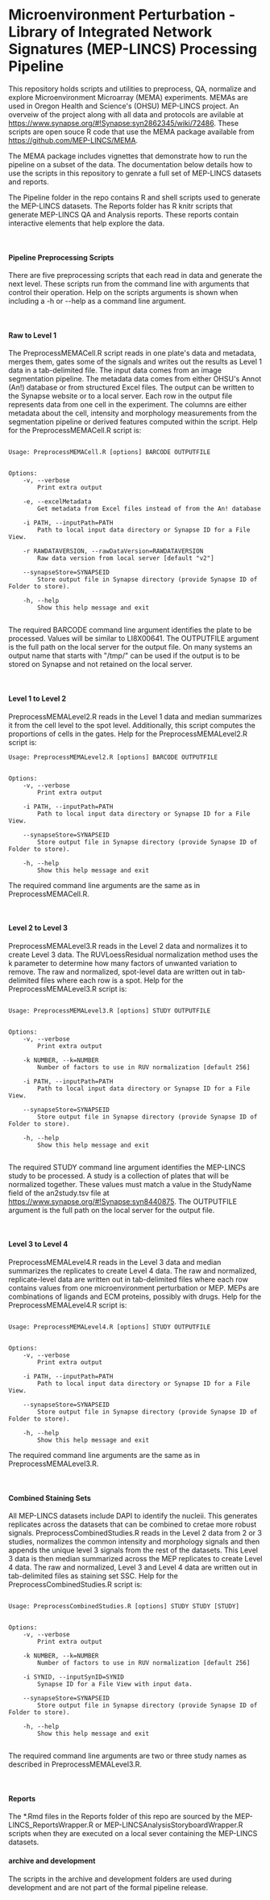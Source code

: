 # Microenvironment Perturbation - Library of Integrated Network Signatures (MEP-LINCS) Processing Pipeline

This repository holds scripts and utilities to preprocess, QA, normalize and explore Microenvironment Microarray (MEMA) experiments. MEMAs are used in Oregon Health and Science's (OHSU) MEP-LINCS project. An overveiw of the project along with all data and protocols are avilable at https://www.synapse.org/#!Synapse:syn2862345/wiki/72486. These scripts are open souce R code that use the MEMA package available from https://github.com/MEP-LINCS/MEMA.

The MEMA package includes vignettes that demonstrate how to run the pipeline on a subset of the data. The documentation below details how to use the scripts in this repository to genrate a full set of MEP-LINCS datasets and reports.  

The Pipeline folder in the repo contains R and shell scripts used to generate the MEP-LINCS datasets. The Reports folder has R knitr scripts that generate MEP-LINCS QA and Analysis reports. These reports contain interactive elements that help explore the data.  
  
<br>
  
#### Pipeline Preprocessing Scripts

There are five preprocessing scripts that each read in data and generate the next level. These scripts run from the command line with arguments that control their operation. Help on the scripts arguments is shown when including a -h or --help as a command line argument.

<br>

#### Raw to Level 1

The PreprocessMEMACell.R script reads in one plate's data and metadata, merges them, gates some of the signals and writes out the results as Level 1 data in a tab-delimited file. The input data comes from an image segmentation pipeline. The metadata data comes from either OHSU's Annot (An!) database or from structured Excel files. The output can be written to the Synapse website or to a local server. Each row in the output file represents data from one cell in the experiment. The columns are either metadata about the cell, intensity and morphology measurements from the segmentation pipeline or derived features computed within the script. Help for the PreprocessMEMACell.R script is:


```

Usage: PreprocessMEMACell.R [options] BARCODE OUTPUTFILE


Options:
	-v, --verbose
		Print extra output

	-e, --excelMetadata
		Get metadata from Excel files instead of from the An! database

	-i PATH, --inputPath=PATH
		Path to local input data directory or Synapse ID for a File View.

	-r RAWDATAVERSION, --rawDataVersion=RAWDATAVERSION
		Raw data version from local server [default "v2"]

	--synapseStore=SYNAPSEID
		Store output file in Synapse directory (provide Synapse ID of Folder to store).

	-h, --help
		Show this help message and exit
		
```
The required BARCODE command line argument identifies the plate to be processed. Values will be similar to LI8X00641. The OUTPUTFILE argument is the full path on the local server for the output file. On many systems an output name that starts with "/tmp/" can be used if the output is to be stored on Synapse and not retained on the local server.  

<br>

#### Level 1 to Level 2

PreprocessMEMALevel2.R reads in the Level 1 data and median summarizes it from the cell level to the spot level. Additionally, this script computes the proportions of cells in the gates. Help for the PreprocessMEMALevel2.R script is:  

```
Usage: PreprocessMEMALevel2.R [options] BARCODE OUTPUTFILE


Options:
	-v, --verbose
		Print extra output

	-i PATH, --inputPath=PATH
		Path to local input data directory or Synapse ID for a File View.

	--synapseStore=SYNAPSEID
		Store output file in Synapse directory (provide Synapse ID of Folder to store).

	-h, --help
		Show this help message and exit

```
The required command line arguments are the same as in PreprocessMEMACell.R.

<br>

#### Level 2 to Level 3

PreprocessMEMALevel3.R reads in the Level 2 data and normalizes it to create Level 3 data. The RUVLoessResidual normalization method uses the k parameter to determine how many factors of unwanted variation to remove. The raw and normalized, spot-level data are written out in tab-delimited files where each row is a spot. Help for the PreprocessMEMALevel3.R script is:  

```

Usage: PreprocessMEMALevel3.R [options] STUDY OUTPUTFILE


Options:
	-v, --verbose
		Print extra output

	-k NUMBER, --k=NUMBER
		Number of factors to use in RUV normalization [default 256]

	-i PATH, --inputPath=PATH
		Path to local input data directory or Synapse ID for a File View.

	--synapseStore=SYNAPSEID
		Store output file in Synapse directory (provide Synapse ID of Folder to store).

	-h, --help
		Show this help message and exit


```
The required STUDY command line argument identifies the MEP-LINCS study to be processed. A study is a collection of plates that will be normalized together. These values must match a value in the StudyName field of the an2study.tsv file at https://www.synapse.org/#!Synapse:syn8440875. The OUTPUTFILE argument is the full path on the local server for the output file.  

<br>

#### Level 3 to Level 4

PreprocessMEMALevel4.R reads in the Level 3 data and median summarizes the replicates to create Level 4 data. The raw and normalized, replicate-level data are written out in tab-delimited files where each row contains values from one microenvironment perturbation or MEP. MEPs are combinations of ligands and ECM proteins, possibly with drugs. Help for the PreprocessMEMALevel4.R script is:  

```

Usage: PreprocessMEMALevel4.R [options] STUDY OUTPUTFILE


Options:
	-v, --verbose
		Print extra output

	-i PATH, --inputPath=PATH
		Path to local input data directory or Synapse ID for a File View.

	--synapseStore=SYNAPSEID
		Store output file in Synapse directory (provide Synapse ID of Folder to store).

	-h, --help
		Show this help message and exit

```
The required command line arguments are the same as in PreprocessMEMALevel3.R.   

<br>

#### Combined Staining Sets

All MEP-LINCS datasets include DAPI to identify the nucleii. This generates replicates across the datasets that can be combined to cretae more robust signals. PreprocessCombinedStudies.R reads in the Level 2 data from 2 or 3 studies, normalizes the common intensity and morphology signals and then appends the unique level 3 signals from the rest of the datasets. This Level 3 data is then median summarized across the MEP replicates to create Level 4 data. The raw and normalized, Level 3 and Level 4 data are written out in tab-delimited files as staining set SSC. Help for the PreprocessCombinedStudies.R script is:  

```

Usage: PreprocessCombinedStudies.R [options] STUDY STUDY [STUDY]


Options:
	-v, --verbose
		Print extra output

	-k NUMBER, --k=NUMBER
		Number of factors to use in RUV normalization [default 256]

	-i SYNID, --inputSynID=SYNID
		Synapse ID for a File View with input data.

	--synapseStore=SYNAPSEID
		Store output file in Synapse directory (provide Synapse ID of Folder to store).

	-h, --help
		Show this help message and exit
		
```
The required command line arguments are two or three study names as described in PreprocessMEMALevel3.R.  


<br>

#### Reports
The \*.Rmd files in the Reports folder of this repo are sourced by the MEP-LINCS_ReportsWrapper.R or MEP-LINCSAnalysisStoryboardWrapper.R scripts when they are executed on a local sever containing the MEP-LINCS datasets. 

#### archive and development
The scripts in the archive and development folders are used during development and are not part of the formal pipeline release.  


		

